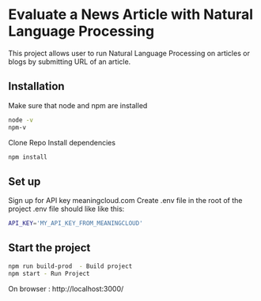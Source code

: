 # Evaluate a News Article with Natural Language Processing

This project allows user to run Natural Language Processing on articles or blogs by submitting URL of an article. 

## Installation

Make sure that node and npm are installed

```bash
node -v
npm-v
```
Clone Repo
Install dependencies
```bash
npm install
```
## Set up
Sign up for API key meaningcloud.com
Create .env file in the root of the project
.env file should like like this:
```bash
API_KEY='MY_API_KEY_FROM_MEANINGCLOUD'
```


## Start the project

```bash
npm run build-prod  - Build project
npm start - Run Project
```
On browser : http://localhost:3000/
